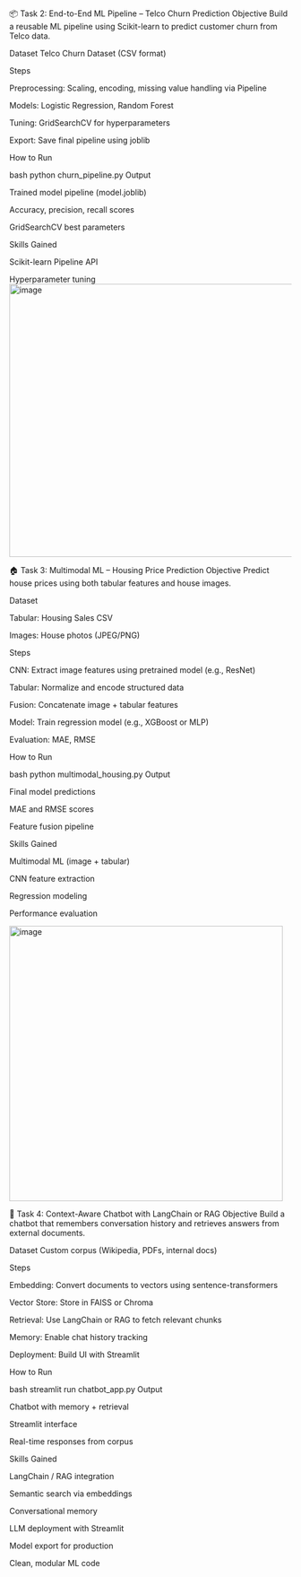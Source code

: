 📦 Task 2: End-to-End ML Pipeline – Telco Churn Prediction
Objective Build a reusable ML pipeline using Scikit-learn to predict customer churn from Telco data.

Dataset Telco Churn Dataset (CSV format)

Steps

Preprocessing: Scaling, encoding, missing value handling via Pipeline

Models: Logistic Regression, Random Forest

Tuning: GridSearchCV for hyperparameters

Export: Save final pipeline using joblib

How to Run

bash
python churn_pipeline.py
Output

Trained model pipeline (model.joblib)

Accuracy, precision, recall scores

GridSearchCV best parameters

Skills Gained

Scikit-learn Pipeline API

Hyperparameter tuning
<img width="1184" height="487" alt="image" src="https://github.com/user-attachments/assets/c1766b0b-83e0-4770-ba0c-8776e0df3b5f" />


🏠 Task 3: Multimodal ML – Housing Price Prediction
Objective Predict house prices using both tabular features and house images.

Dataset

Tabular: Housing Sales CSV

Images: House photos (JPEG/PNG)

Steps

CNN: Extract image features using pretrained model (e.g., ResNet)

Tabular: Normalize and encode structured data

Fusion: Concatenate image + tabular features

Model: Train regression model (e.g., XGBoost or MLP)

Evaluation: MAE, RMSE

How to Run

bash
python multimodal_housing.py
Output

Final model predictions

MAE and RMSE scores

Feature fusion pipeline

Skills Gained

Multimodal ML (image + tabular)

CNN feature extraction

Regression modeling

Performance evaluation

<img width="488" height="491" alt="image" src="https://github.com/user-attachments/assets/80ba07ce-f79c-40c0-b037-b00d34af29c4" />

🤖 Task 4: Context-Aware Chatbot with LangChain or RAG
Objective Build a chatbot that remembers conversation history and retrieves answers from external documents.

Dataset Custom corpus (Wikipedia, PDFs, internal docs)

Steps

Embedding: Convert documents to vectors using sentence-transformers

Vector Store: Store in FAISS or Chroma

Retrieval: Use LangChain or RAG to fetch relevant chunks

Memory: Enable chat history tracking

Deployment: Build UI with Streamlit

How to Run

bash
streamlit run chatbot_app.py
Output

Chatbot with memory + retrieval

Streamlit interface

Real-time responses from corpus

Skills Gained

LangChain / RAG integration

Semantic search via embeddings

Conversational memory

LLM deployment with Streamlit


Model export for production

Clean, modular ML code
